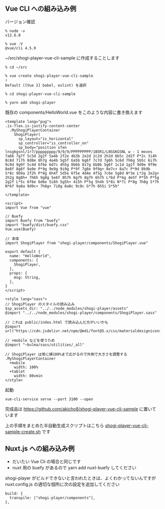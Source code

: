 ## Vue CLI への組み込み例

バージョン確認

    % node -v
    v12.6.0

    % vue -V
    @vue/cli 4.5.9

~/src/shogi-player-vue-cli-sample に作成することします

    % cd ~/src

    % vue create shogi-player-vue-cli-sample
    ↑
    Default ([Vue 2] babel, eslint) を選択

    % cd shogi-player-vue-cli-sample

    % yarn add shogi-player

既存の components/HelloWorld.vue をこのような内容に書き換えます

    <template lang="pug">
    .is-flex.is-justify-content-center
      .MyShogiPlayerContainer
        ShogiPlayer(
          sp_layout="is_horizontal"
          sp_controller="is_controller_on"
          sp_body="position sfen lnsgkgsnl/1r7/ppppppppp/9/9/9/PPPPPPPPP/1B5R1/LNSGKGSNL w - 1 moves 7a6b 7g7f 5c5d 2g2f 5a4b 2f2e 4b3b 2e2d 2c2d 2h2d 6b5c 2d2f P*2c 3i4h 8c8d 7i7h 8d8e 8h7g 4a4b 5g5f 6a5b 6g6f 7c7d 7g6h 5c6d 7h6g 5b5c 6i7h 9c9d 9g9f 5c4d 6f6e 6d7c 4h5g 8b6b 8i7g 6b8b 5g6f 1c1d 1g1f 9d9e 9f9e 8e8f 8g8f 9a9e P*9g 9e9g 9i9g P*9f 7g8e 9f9g+ 8e7c+ 8a7c P*9d 8b9b S*8c 9b9a 2f2h P*8g 6h4f 5d5e 6f5e 4d4e 4f5g 7c6e 5g8d N*3e L*2g 3e2g+ 2h2g 8g8h+ 7h6h 9g8g 5e6f 8h7h 6g7h 8g7h 6h7h L*6d P*6g 4e5f P*5h P*5g 2g2f L*5c 6f6e 6d6e 5i6h 5g5h+ 4i5h P*5g 5h4h S*8i N*7i P*8g 7h8g S*7h N*6f 9a8a 9d9c+ 7h8g+ 7i8g 8a8c 9c8c G*7h 6h5i S*5h"
          )
    </template>

    <script>
    import Vue from "vue"

    // Buefy
    import Buefy from "buefy"
    import "buefy/dist/buefy.css"
    Vue.use(Buefy)

    // 本体
    import ShogiPlayer from "shogi-player/components/ShogiPlayer.vue"

    export default {
      name: "HelloWorld",
      components: {
        ShogiPlayer,
      },
      props: {
        msg: String,
      },
    }
    </script>

    <style lang="sass">
    // ShogiPlayer のスタイルの読み込み
    $sp_assets_dir: "../../node_modules/shogi-player/assets"
    @import "../../node_modules/shogi-player/components/ShogiPlayer.sass"

    // これは public/index.html で読み込んだ方がいいかも
    @import url("https://cdn.jsdelivr.net/npm/@mdi/font@5.x/css/materialdesignicons.min.css")

    // +mobile などを使うため
    @import "~bulma/sass/utilities/_all"

    // ShogiPlayer は常に横100%まで広がるので外側で大きさを調整する
    .MyShogiPlayerContainer
      +mobile
        width: 100%
      +tablet
        width: 80vmin
    </style>

起動

    vue-cli-service serve --port 3100 --open

完成品は https://github.com/akicho8/shogi-player-vue-cli-sample に置いています

上の手順をまとめた半自動生成スクリプトはこちら [shogi-player-vue-cli-sample-create.sh](https://github.com/akicho8/shogi-player/blob/master/shogi-player-vue-cli-sample-create.sh) です

## Nuxt.js への組み込み例

- だいたい Vue Cli の場合と同じです
- nuxt 用の buefy があるので yarn add nuxt-buefy してください

shogi-player がビルドできないと言われたときは、よくわかってないんですが nuxt.config.js の適切な個所に次の設定を追加してください

    build: {
      transpile: ["shogi-player/components"],
    },
